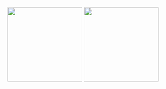 <div class="border d-flex flex-justify-around flex-content-center">
  <img width="auto" height="170" src="https://github-readme-stats.vercel.app/api?username=leagueraini&count_private=true&show_icons=true">
  <img width="auto" height="170" src="https://github-readme-stats.vercel.app/api/top-langs/?username=leagueraini&layout=compact&show_icons=true">
</div>
